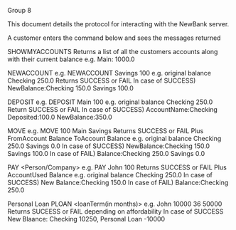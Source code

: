 Group 8

This document details the protocol for interacting with the NewBank server.  

A customer enters the command below and sees the messages returned 

SHOWMYACCOUNTS
Returns a list of all the customers accounts along with their current balance 
e.g. Main: 1000.0 

NEWACCOUNT <Name>
e.g. NEWACCOUNT Savings 100
e.g. original balance Checking 250.0
Returns SUCCESS or FAIL
In case of SUCCESS)
NewBalance:Checking 150.0 Savings 100.0

DEPOSIT <Account><Amount>
e.g. DEPOSIT Main 100
e.g. original balance Checking 250.0
Return SUCCESS or FAIL
In case of SUCCESS)
AccountName:Checking Deposited:100.0 NewBalance:350.0

MOVE <Amount> <From> <To>
e.g. MOVE 100 Main Savings 
Returns SUCCESS or FAIL
Plus FromAccount Balance ToAccount Balance
e.g. original balance Checking 250.0 Savings 0.0
In case of SUCCESS)
NewBalance:Checking 150.0 Savings 100.0
In case of FAIL)
Balance:Checking 250.0 Savings 0.0 

PAY <Person/Company> <Ammount>
e.g. PAY John 100
Returns SUCCESS or FAIL
Plus AccountUsed Balance 
e.g. original balance Checking 250.0 
In case of SUCCESS)
New Balance:Checking 150.0
In case of FAIL)
Balance:Checking 250.0

Personal Loan
PLOAN <amountToBorrow><loanTerm(in months)><salary>
e.g. John 10000 36 50000
Returns SUCEESS or FAIL depending on affordability
In case of SUCCESS
New Blaance: Checking 10250, Personal Loan -10000